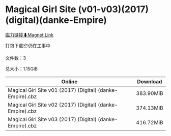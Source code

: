 # Magical Girl Site (v01-v03)(2017)(digital)(danke-Empire)

[磁力链接⬇Magnet Link](magnet:?xt=urn:btih:efd9fea3e38786991a7a2b6818c9083307e23780&dn=Magical%20Girl%20Site%20%28v01-v03%29%282017%29%28digital%29%28danke-Empire%29)

打包下载📦仍在工事中

文件数：3

总大小：1.15GiB

Online | Download
--- | ---
Magical Girl Site v01 (2017) (Digital) (danke-Empire).cbz | 383.90MiB
Magical Girl Site v02 (2017) (Digital) (danke-Empire).cbz | 374.13MiB
Magical Girl Site v03 (2017) (Digital) (danke-Empire).cbz | 416.72MiB
